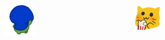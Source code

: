 <img alt="ratirl" align="left" width="100"  src="./media/alfred-alfred-spin.gif" /> 
<img alt="meow" align="right" width="80"  src="./media/meow-popcorn.gif" /> 
<!---
astrocronopio/astrocronopio is a ✨ special ✨ repository because its `README.md` (this file) appears on your GitHub profile.
You can click the Preview link to take a look at your changes.
--->
